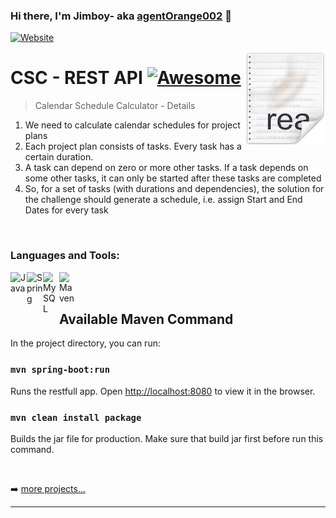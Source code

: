### Hi there, I'm Jimboy- aka [agentOrange002][website] 👋

[![Website](https://img.shields.io/website?label=agentOrange002.com&style=for-the-badge&url=https%3A%2F%2Fdistracted-einstein-e83f94.netlify.app)](https://distracted-einstein-e83f94.netlify.app/)


<img src="readme.png" align="right" />

# CSC - REST API [![Awesome](https://cdn.rawgit.com/sindresorhus/awesome/d7305f38d29fed78fa85652e3a63e154dd8e8829/media/badge.svg)](https://github.com/agentOrange002/its-gradle#readme)
> Calendar Schedule Calculator - Details

1. We need to calculate calendar schedules for project plans
2. Each project plan consists of tasks. Every task has a certain duration.
3. A task can depend on zero or more other tasks. If a task depends on some other tasks, it can only be started after these tasks are completed
4. So, for a set of tasks (with durations and dependencies), the solution for the challenge should generate a schedule, i.e. assign Start and End Dates for every task

<br />

### Languages and Tools:

[<img align="left" alt="Java" width="26px" src="https://cdn.jsdelivr.net/npm/simple-icons@v3/icons/java.svg"/>][website]

[<img align="left" alt="Spring" width="26px" src="https://cdn.jsdelivr.net/npm/simple-icons@v3/icons/spring.svg"/>][website]

[<img align="left" alt="MySQL" width="26px" src="https://cdn.jsdelivr.net/npm/simple-icons@v3/icons/mysql.svg"/>][website]

[<img align="left" alt="Maven" width="26px" src="https://cdn.jsdelivr.net/npm/simple-icons@v3/icons/apachemaven.svg"/>][website]


<br />
<br />

## Available Maven Command

In the project directory, you can run:

### `mvn spring-boot:run`

Runs the restfull app.
Open [http://localhost:8080](http://localhost:8080) to view it in the browser.

### `mvn clean install package`

Builds the jar file for production.
Make sure that build jar first before run this command.



<br/>

➡️ [more projects...](https://github.com/agentOrange002?tab=repositories)

---

[website]: https://distracted-einstein-e83f94.netlify.app/

